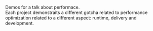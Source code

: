 Demos for a talk about performace.  
Each project demonstraits a different gotcha related to performance optimization related to a different aspect: runtime, delivery and development.